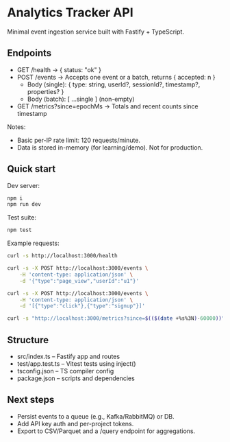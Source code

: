 # Analytics Tracker API

Minimal event ingestion service built with Fastify + TypeScript.

## Endpoints

- GET /health → { status: "ok" }
- POST /events → Accepts one event or a batch, returns { accepted: n }
	- Body (single): { type: string, userId?, sessionId?, timestamp?, properties? }
	- Body (batch): [ ...single ] (non-empty)
- GET /metrics?since=epochMs → Totals and recent counts since timestamp

Notes:
- Basic per-IP rate limit: 120 requests/minute.
- Data is stored in-memory (for learning/demo). Not for production.

## Quick start

Dev server:

```bash
npm i
npm run dev
```

Test suite:

```bash
npm test
```

Example requests:

```bash
curl -s http://localhost:3000/health

curl -s -X POST http://localhost:3000/events \
	-H 'content-type: application/json' \
	-d '{"type":"page_view","userId":"u1"}'

curl -s -X POST http://localhost:3000/events \
	-H 'content-type: application/json' \
	-d '[{"type":"click"},{"type":"signup"}]'

curl -s "http://localhost:3000/metrics?since=$(($(date +%s%3N)-60000))"
```

## Structure

- src/index.ts – Fastify app and routes
- test/app.test.ts – Vitest tests using inject()
- tsconfig.json – TS compiler config
- package.json – scripts and dependencies

## Next steps

- Persist events to a queue (e.g., Kafka/RabbitMQ) or DB.
- Add API key auth and per-project tokens.
- Export to CSV/Parquet and a /query endpoint for aggregations.
